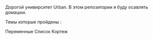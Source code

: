 Дорогой унивирситет Urban.
В этом репозитории я буду осавлять домашки.



Темы которые пройдены :

Переменные 
Список
Кортеж 
